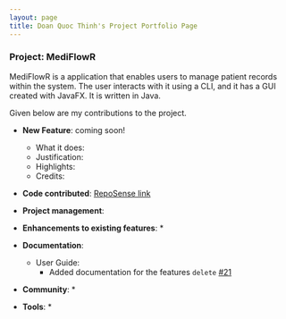 ```yaml
---
layout: page
title: Doan Quoc Thinh's Project Portfolio Page
---
```


### Project: MediFlowR

MediFlowR is a application that enables users to manage patient records within the system.
The user interacts with it using a CLI, and it has a GUI created with JavaFX. It is written in Java.

Given below are my contributions to the project.

* **New Feature**: coming soon!
  * What it does:
  * Justification:
  * Highlights:
  * Credits:

* **Code contributed**: [RepoSense link]()

* **Project management**:
  

* **Enhancements to existing features**:
  * 

* **Documentation**:
  * User Guide:
    * Added documentation for the features `delete` [\#21]()

* **Community**:
  * 

* **Tools**:
  * 
